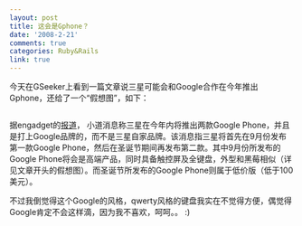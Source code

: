 ```yaml
---
layout: post
title: 这会是Gphone？
date: '2008-2-21'
comments: true
categories: Ruby&Rails
link: true
---
```

<p>今天在GSeeker上看到一篇文章说三星可能会和Google合作在今年推出Gphone，还给了一个&ldquo;假想图&rdquo;，如下：</p>
<p><img src="http://www.gseeker.com/50226711/gphone-samsung-1.jpg" alt="" /></p>
<p>据engadget的<a target="_blank" href="http://www.engadget.com/2008/02/19/samsung-built-google-branded-android-phones-due-later-this-year/">报道</a>， 小道消息称三星在今年内将推出两款Google Phone，并且是打上Google品牌的，而不是三星自家品牌。该消息指三星将首先在9月份发布第一款Google Phone，然后在圣诞节期间再发布第二款。其中9月份所发布的Google Phone将会是高端产品，同时具备触控屏及全键盘，外型和黑莓相似（详见文章开头的假想图）。而圣诞节所发布的Google Phone则属于低价版（低于100美元）。</p>
<p>不过我倒觉得这个Google的风格，qwerty风格的键盘我实在不觉得方便，偶觉得Google肯定不会这样滴，因为我不喜欢，呵呵。。 :)</p>
